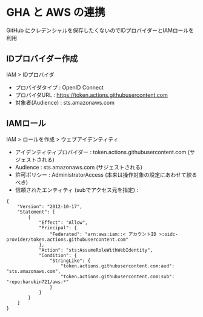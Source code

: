 # GHA と AWS の連携

GitHub にクレデンシャルを保存したくないのでIDプロバイダーとIAMロールを利用

## IDプロバイダー作成

IAM > IDプロバイダ

- プロバイダタイプ : OpenID Connect
- プロバイダURL : https://token.actions.githubusercontent.com
- 対象者(Audience) : sts.amazonaws.com

## IAMロール

IAM > ロールを作成 > ウェブアイデンティティ

- アイデンティティプロバイダー : token.actions.githubusercontent.com (サジェストされる)
- Audience : sts.amazonaws.com (サジェストされる)
- 許可ポリシー : AdministratorAccess (本来は操作対象の設定にあわせて絞るべき)
- 信頼されたエンティティ (subでアクセス元を指定) :

```
{
    "Version": "2012-10-17",
    "Statement": [
        {
            "Effect": "Allow",
            "Principal": {
                "Federated": "arn:aws:iam::< アカウントID >:oidc-provider/token.actions.githubusercontent.com"
            },
            "Action": "sts:AssumeRoleWithWebIdentity",
            "Condition": {
                "StringLike": {
                    "token.actions.githubusercontent.com:aud": "sts.amazonaws.com",
                    "token.actions.githubusercontent.com:sub": "repo:harukin721/aws:*"
                }
            }
        }
    ]
}
```

